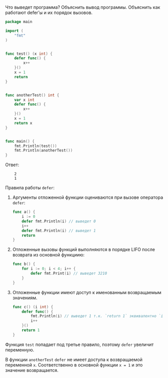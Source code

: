 Что выведет программа? Объяснить вывод программы. Объяснить как работают defer’ы и их порядок вызовов.

```go
package main

import (
	"fmt"
)


func test() (x int) {
	defer func() {
		x++
	}()
	x = 1
	return
}


func anotherTest() int {
	var x int
	defer func() {
		x++
	}()
	x = 1
	return x
}


func main() {
	fmt.Println(test())
	fmt.Println(anotherTest())
}
```

Ответ:
```
	2
	1
```

Правила работы `defer`:

1. Аргументы отложенной функции оцениваются при вызове оператора `defer`:
	```go
	func a() {
	    i := 0
	    defer fmt.Println(i) // выведет 0
	    i++
		defer fmt.Println(i) // выведет 1
	    return
	}
	```
2. Отложенные вызовы функций выполняются в порядке LIFO после возврата из основной функциию:
	```go
	func b() {
		for i := 0; i < 4; i++ {
			defer fmt.Print(i) // выведет 3210
		}
	}
	```
3. Отложенные функции имеют доступ к именованным возвращаемым значениям.
	```go
	func c() (i int) {
		defer func() { 
			fmt.Println(i) // выведет 1 т.к. `return 1` эквивалентно `i = 1; return i`
			i++
		}()
		return 1
	}
	```

Функция `test` попадает под третье правило, поэтому `defer` увеличит переменную. 

В функции `anotherTest` `defer` не имеет доступа к возвращаемой переменной `x`.
Соответственно в основной функции `x = 1` и это значение возвращается.